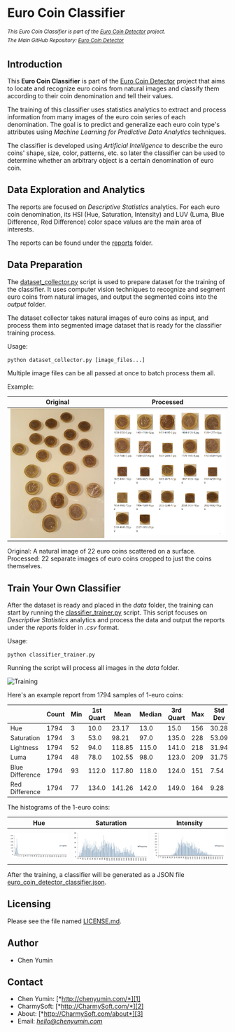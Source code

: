 **Euro Coin Classifier**
========================
<sup>*This Euro Coin Classifier is part of the [Euro Coin Detector][4] project.*</sup>  
<sup>*The Main GitHub Repository: [Euro Coin Detector](https://github.com/chen-yumin/euro-coin-detector)*</sup>  


Introduction
------------------------
This **Euro Coin Classifier** is part of the [Euro Coin Detector][4] project that aims to locate and recognize euro coins from natural images and classify them according to their coin denomination and tell their values.

The training of this classifier uses statistics analytics to extract and process information from many images of the euro coin series of each denomination. The goal is to predict and generalize each euro coin type's attributes using *Machine Learning for Predictive Data Analytics* techniques.

The classifier is developed using *Artificial Intelligence* to describe the euro coins' shape, size, color, patterns, etc. so later the classifier can be used to determine whether an arbitrary object is a certain denomination of euro coin.  


Data Exploration and Analytics
------------------------
The reports are focused on *Descriptive Statistics* analytics. For each euro coin denomination, its HSI (Hue, Saturation, Intensity) and LUV (Luma, Blue Difference, Red Difference) color space values are the main area of interests.  

The reports can be found under the [reports](reports) folder.  


Data Preparation
------------------------
The [dataset_collector.py](dataset_collector.py) script is used to prepare dataset for the training of the classifier. It uses computer vision techniques to recognize and segment euro coins from natural images, and output the segmented coins into the *output* folder.  

The dataset collector takes natural images of euro coins as input, and process them into segmented image dataset that is ready for the classifier training process.  

Usage:

    python dataset_collector.py [image_files...]  

Multiple image files can be all passed at once to batch process them all.

Example:  

| Original | Processed |
| :---: | :---: |
| ![Original](doc/img/dataset-collector-before.jpg) | ![Processed](doc/img/dataset-collector-after.jpg) |

Original: A natural image of 22 euro coins scattered on a surface.  
Processed: 22 separate images of euro coins cropped to just the coins themselves.  


Train Your Own Classifier
------------------------
After the dataset is ready and placed in the *data* folder, the training can start by running the [classifier_trainer.py](classifier_trainer.py) script. This script focuses on *Descriptive Statistics* analytics and process the data and output the reports under the *reports* folder in *.csv* format.  

Usage:

    python classifier_trainer.py  

Running the script will process all images in the *data* folder.  

<img alt="Training" src="http://raw.github.com/chen-yumin/euro-coin-classifier/master/doc/img/training.jpg" width="640"/>

Here's an example report from 1794 samples of 1-euro coins:

|                 | Count | Min | 1st Quart | Mean   | Median | 3rd Quart | Max | Std Dev |
|-----------------|-------|-----|-----------|--------|--------|-----------|-----|---------------|
| Hue             | 1794  | 3   | 10.0      | 23.17  | 13.0   | 15.0      | 156 | 30.28 |
| Saturation      | 1794  | 3   | 53.0      | 98.21  | 97.0   | 135.0     | 228 | 53.09 |
| Lightness       | 1794  | 52  | 94.0      | 118.85 | 115.0  | 141.0     | 218 | 31.94 |
| Luma            | 1794  | 48  | 78.0      | 102.55 | 98.0   | 123.0     | 209 | 31.75 |
| Blue Difference | 1794  | 93  | 112.0     | 117.80 | 118.0  | 124.0     | 151 | 7.54  |
| Red Difference  | 1794  | 77  | 134.0     | 141.26 | 142.0  | 149.0     | 164 | 9.28  |  

The histograms of the 1-euro coins:  

| Hue | Saturation | Intensity |
| :---: | :---: | :---: |
| ![Hue](doc/img/1e-hue.jpg) | ![Saturation](doc/img/1e-saturation.jpg) | ![Intensity](doc/img/1e-intensity.jpg) |

After the training, a classifier will be generated as a JSON file [euro_coin_detector_classifier.json](euro_coin_detector_classifier.json).  


Licensing
------------------------
Please see the file named [LICENSE.md](LICENSE.md).


Author
------------------------
* Chen Yumin  


Contact
------------------------
* Chen Yumin: [*http://chenyumin.com/*][1]
* CharmySoft: [*http://CharmySoft.com/*][2]  
* About: [*http://CharmySoft.com/about*][3]  
* Email: [*hello@chenyumin.com*](mailto:hello@chenyumin.com)  

[1]: http://chenyumin.com/ "Chen Yumin"
[2]: http://www.CharmySoft.com/ "CharmySoft"
[3]: http://www.CharmySoft.com/about "About CharmySoft"
[4]: http://www.CharmySoft.com/app/euro-coin-detector "Euro Coin Detector"
